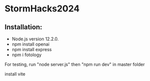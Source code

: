 # StormHacks2024

## Installation:
- Node.js version 12.2.0.
- npm install openai
- npm install express
- npm i fotology

For testing, run "node server.js" then "npm run dev" in master folder

install vite